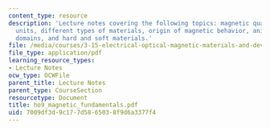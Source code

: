 ```yaml
---
content_type: resource
description: 'Lecture notes covering the following topics: magnetic quantities and
  units, different types of materials, origin of magnetic behavior, anisotropy and
  domains, and hard and soft materials.'
file: /media/courses/3-15-electrical-optical-magnetic-materials-and-devices-fall-2006/7009df3d9c177d5865038f9d6a3377f4_ho9_magnetic_fundamentals.pdf
file_type: application/pdf
learning_resource_types:
- Lecture Notes
ocw_type: OCWFile
parent_title: Lecture Notes
parent_type: CourseSection
resourcetype: Document
title: ho9_magnetic_fundamentals.pdf
uid: 7009df3d-9c17-7d58-6503-8f9d6a3377f4
---
```

